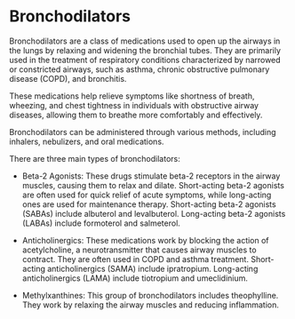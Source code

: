 # Bronchodilators 

Bronchodilators are a class of medications used to open up the airways in the lungs by relaxing and widening the bronchial tubes. They are primarily used in the treatment of respiratory conditions characterized by narrowed or constricted airways, such as asthma, chronic obstructive pulmonary disease (COPD), and bronchitis. 

These medications help relieve symptoms like shortness of breath, wheezing, and chest tightness in individuals with obstructive airway diseases, allowing them to breathe more comfortably and effectively. 

Bronchodilators can be administered through various methods, including inhalers, nebulizers, and oral medications.

There are three main types of bronchodilators:

* Beta-2 Agonists: These drugs stimulate beta-2 receptors in the airway muscles, causing them to relax and dilate. Short-acting beta-2 agonists are often used for quick relief of acute symptoms, while long-acting ones are used for maintenance therapy. Short-acting beta-2 agonists (SABAs) include albuterol and levalbuterol. Long-acting beta-2 agonists (LABAs) include formoterol and salmeterol.

* Anticholinergics: These medications work by blocking the action of acetylcholine, a neurotransmitter that causes airway muscles to contract. They are often used in COPD and asthma treatment. Short-acting anticholinergics (SAMA) include ipratropium. Long-acting anticholinergics (LAMA) include tiotropium and umeclidinium.

* Methylxanthines: This group of bronchodilators includes theophylline. They work by relaxing the airway muscles and reducing inflammation.
